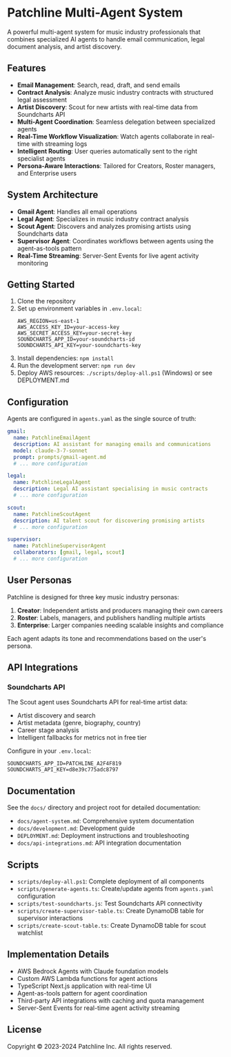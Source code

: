 # Patchline Multi-Agent System

A powerful multi-agent system for music industry professionals that combines specialized AI agents to handle email communication, legal document analysis, and artist discovery.

## Features

- **Email Management**: Search, read, draft, and send emails
- **Contract Analysis**: Analyze music industry contracts with structured legal assessment
- **Artist Discovery**: Scout for new artists with real-time data from Soundcharts API
- **Multi-Agent Coordination**: Seamless delegation between specialized agents
- **Real-Time Workflow Visualization**: Watch agents collaborate in real-time with streaming logs
- **Intelligent Routing**: User queries automatically sent to the right specialist agents
- **Persona-Aware Interactions**: Tailored for Creators, Roster managers, and Enterprise users

## System Architecture

- **Gmail Agent**: Handles all email operations
- **Legal Agent**: Specializes in music industry contract analysis
- **Scout Agent**: Discovers and analyzes promising artists using Soundcharts data
- **Supervisor Agent**: Coordinates workflows between agents using the agent-as-tools pattern
- **Real-Time Streaming**: Server-Sent Events for live agent activity monitoring

## Getting Started

1. Clone the repository
2. Set up environment variables in `.env.local`:
   ```
   AWS_REGION=us-east-1
   AWS_ACCESS_KEY_ID=your-access-key
   AWS_SECRET_ACCESS_KEY=your-secret-key
   SOUNDCHARTS_APP_ID=your-soundcharts-id
   SOUNDCHARTS_API_KEY=your-soundcharts-key
   ```
3. Install dependencies: `npm install`
4. Run the development server: `npm run dev`
5. Deploy AWS resources: `./scripts/deploy-all.ps1` (Windows) or see DEPLOYMENT.md

## Configuration

Agents are configured in `agents.yaml` as the single source of truth:

```yaml
gmail:
  name: PatchlineEmailAgent
  description: AI assistant for managing emails and communications
  model: claude-3-7-sonnet
  prompt: prompts/gmail-agent.md
  # ... more configuration

legal:
  name: PatchlineLegalAgent
  description: Legal AI assistant specialising in music contracts
  # ... more configuration

scout:
  name: PatchlineScoutAgent
  description: AI talent scout for discovering promising artists
  # ... more configuration

supervisor:
  name: PatchlineSupervisorAgent
  collaborators: [gmail, legal, scout]
  # ... more configuration
```

## User Personas

Patchline is designed for three key music industry personas:

1. **Creator**: Independent artists and producers managing their own careers
2. **Roster**: Labels, managers, and publishers handling multiple artists
3. **Enterprise**: Larger companies needing scalable insights and compliance

Each agent adapts its tone and recommendations based on the user's persona.

## API Integrations

### Soundcharts API
The Scout agent uses Soundcharts API for real-time artist data:
- Artist discovery and search
- Artist metadata (genre, biography, country)
- Career stage analysis
- Intelligent fallbacks for metrics not in free tier

Configure in your `.env.local`:
```
SOUNDCHARTS_APP_ID=PATCHLINE_A2F4F819
SOUNDCHARTS_API_KEY=d8e39c775adc8797
```

## Documentation

See the `docs/` directory and project root for detailed documentation:

- `docs/agent-system.md`: Comprehensive system documentation
- `docs/development.md`: Development guide
- `DEPLOYMENT.md`: Deployment instructions and troubleshooting
- `docs/api-integrations.md`: API integration documentation

## Scripts

- `scripts/deploy-all.ps1`: Complete deployment of all components
- `scripts/generate-agents.ts`: Create/update agents from `agents.yaml` configuration
- `scripts/test-soundcharts.js`: Test Soundcharts API connectivity
- `scripts/create-supervisor-table.ts`: Create DynamoDB table for supervisor interactions
- `scripts/create-scout-table.ts`: Create DynamoDB table for scout watchlist

## Implementation Details

- AWS Bedrock Agents with Claude foundation models
- Custom AWS Lambda functions for agent actions
- TypeScript Next.js application with real-time UI
- Agent-as-tools pattern for agent coordination
- Third-party API integrations with caching and quota management
- Server-Sent Events for real-time agent activity streaming

## License

Copyright © 2023-2024 Patchline Inc. All rights reserved. 